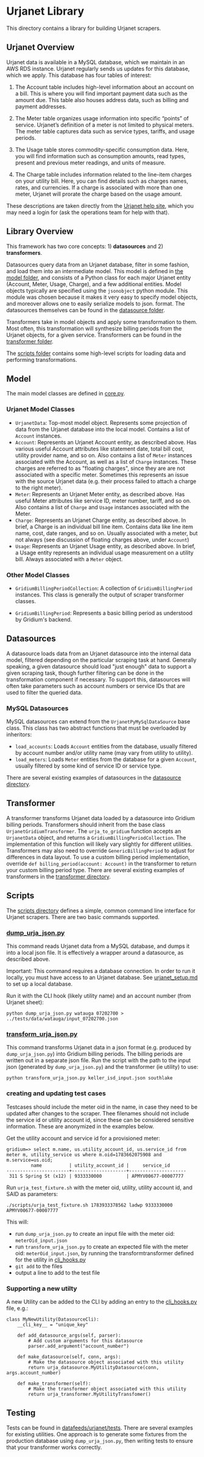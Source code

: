 # Urjanet Library

This directory contains a library for building Urjanet scrapers.

## Urjanet Overview

Urjanet data is available in a MySQL database, which we maintain in an
AWS RDS instance. Urjanet regularly sends us updates for this database,
which we apply. This database has four tables of interest:

1) The Account table includes high-level information about an account
on a bill. This is where you will find important payment data such as
the amount due. This table also houses address data, such as billing
and payment addresses.

2) The Meter table organizes usage information into specific “points” of
service. Urjanet’s definition of a meter is not limited to physical
meters. The meter table captures data such as service types, tariffs,
and usage periods.

3) The Usage table stores commodity-specific consumption data. Here,
you will find information such as consumption amounts, read types,
present and previous meter readings, and units of measure.

4) The Charge table includes information related to the line-item charges
on your utility bill. Here, you can find details such as charges names,
rates, and currencies. If a charge is associated with more than one meter,
Urjanet will prorate the charge based on the usage amount.

These descriptions are taken directly from the
[Urjanet help site](https://urjanet.zendesk.com/hc/en-us/articles/360011538891-3-The-Urjanet-Data-Model),
which you may need a login for (ask the operations team for help with that).

## Library Overview

This framework has two core concepts: 1) **datasources** and 2) **transformers**.

Datasources query data from an Urjanet database, filter in some fashion,
and load them into an intermediate model. This model is defined in
[the model folder](../datafeeds/urjanet/model), and consists of a Python class for each
major Urjanet entity (Account, Meter, Usage, Charge), and a few
additional entities. Model objects typically are specified using
the `jsonobject` python module. This module was chosen because it makes it very easy to
specify model objects, and moreover allows one to easily serialize models to json.
format. The datasources themselves can be found in the
[datasource folder](../datafeeds/urjanet/datasource).

Transformers take in model objects and apply some transformation to them.
Most often, this transformation will synthesize billing periods from
the Urjanet objects, for a given service. Transformers can be found in
the [transformer folder](../datafeeds/urjanet/transformer).

The [scripts folder](../datafeeds/urjanet/scripts) contains some high-level scripts for loading
data and performing transformations.

## Model

The main model classes are defined in [core.py](../datafeeds/urjanet/model/core.py).

### Urjanet Model Classes
- `UrjanetData`: Top-most model object. Represents some projection of data from the
Urjanet database into the local model. Contains a list of `Account` instances.
- `Account`: Represents an Urjanet Account entity, as described above. Has
various useful Account attributes like statement date, total bill cost,
utility provider name, and so on. Also contains a list of `Meter` instances
associated with the Account, as well as a list of `Charge` instances. These
charges are referred to as "floating charges", since they are are not
associated with a specific meter. Sometimes this represents an issue with the
source Urjanet data (e.g. their process failed to attach a charge to the
right meter).
- `Meter`: Represents an Urjanet Meter entity, as described above. Has
useful Meter attributes like service ID, meter number, tariff, and so on.
Also contains a list of `Charge` and `Usage` instances associated with
the Meter.
- `Charge`: Represents an Urjanet Charge entity, as described above. In brief,
a Charge is an individual bill line item. Contains data like line item name, cost,
date ranges, and so on. Usually associated with a meter, but not always (see
discussion of floating charges above, under `Account`)
- `Usage`: Represents an Urjanet Usage entity, as described above. In brief,
a Usage entity represents an individual usage measurement on a utility bill.
Always associated with a `Meter` object.

### Other Model Classes
- `GridiumBillingPeriodCollection`: A collection of `GridiumBillingPeriod`
instances. This class is generally the output of scraper transformer classes.

- `GridiumBillingPeriod`: Represents a basic billing period as understood by
Gridium's backend.

## Datasources

A datasource loads data from an Urjanet datasource into the internal data model,
filtered depending on the particular scraping task at hand. Generally speaking,
a given datasource should load "just enough" data to support a given scraping
task, though further filtering can be done in the transformation component
if necessary. To support this, datasources will often take parameters such
as account numbers or service IDs that are used to filter the queried data.

### MySQL Datasources

MySQL datasources can extend from the `UrjanetPyMySqlDataSource` base class.
This class has two abstract functions that must be overloaded by inheritors:
- `load_accounts`: Loads `Account` entities from the database, usually filtered by
account number and/or utility name (may vary from utility to utility).
- `load_meters`: Loads `Meter` entities from the database for a given `Account`,
usually filtered by some kind of service ID or service type.

There are several existing examples of datasources in the
[datasource directory](../datafeeds/urjanet/datasource).

## Transformer

A transformer transforms Urjanet data loaded by a datasource into Gridium billing
periods. Transformers should inherit from the base class `UrjanetGridiumTransformer`.
The `urja_to_gridium` function accepts an `UrjanetData`
object, and returns a `GridiumBillingPeriodCollection`. The implementation of this
function will likely vary slightly for different utilities. Transformers may also need to
override `GenericBillingPeriod` to adjust for differences in data layout. To use a custom
billing period implementation, override `def billing_period(account: Account)` in the
transformer to return your custom billing period type. There are several existing
examples of transformers in the [transformer directory](../datafeeds/urjanet/transformer).

## Scripts
The [scripts directory](../datafeeds/urjanet/scripts) defines a simple, common command line interface for
Urjanet scrapers. There are two basic commands supported.

### [dump_urja_json.py](../datafeeds/urjanet/scripts/dump_urja_json.py)
This command reads Urjanet data from a MySQL database, and dumps it into a local
json file. It is effectively a wrapper around a datasource, as described above.

Important: This command requires a database connection. In order to run it locally, you
must have access to an Urjanet database. See [urjanet_setup.md](urjanet_setup.md) to set up
a local database.

Run it with the CLI hook (likely utility name) and an account number (from Urjanet sheet):

    python dump_urja_json.py watauga 07202700 > ../tests/data/watauga/input_07202700.json

### [transform_urja_json.py](../datafeeds/urjanet/scripts/transform_urja_json.py)
This command transforms Urjanet data in a json format (e.g. produced by `dump_urja_json.py`)
into Gridium billing periods. The billing periods are written out in a separate json file.
Run the script with the path to the input json (generated by `dump_urja_json.py`) and the
transformer (ie utility) to use:

    python transform_urja_json.py keller_isd_input.json southlake

### creating and updating test cases

Testcases should include the meter oid in the name, in case they need to be updated after changes to the scraper. Thee filenames should not include the service id or utility account id, since these can be considered sensitive information. These are anonymized in the examples below.

Get the utility account and service id for a provisioned meter:

```
gridium=> select m.name, us.utility_account_id, us.service_id from meter m, utility_service us where m.oid=1783662075908 and m.service=us.oid;
         name          | utility_account_id |     service_id
-----------------------+--------------------+---------------------
 311 S Spring St (x12) | 9333330000         | APMYV00677-00007777
```

Run `urja_test_fixture.sh` with the meter oid, utility, utility account id, and SAID as parameters:

    ./scripts/urja_test_fixture.sh 1783933378562 ladwp 9333330000 APMYV00677-00007777

This will:
  - run `dump_urja_json.py` to create an input file with the meter oid: `meterOid_input.json`
  - run `transform_urja_json.py` to create an expected file with the meter oid: `meterOid_input.json`, by running the transformtransformer defined for the utility in [cli_hooks.py](../datafeeds/urjanet/scripts/cli_hooks.py)
  - `git add` to the files
  - output a line to add to the test file

### Supporting a new utilty
A new Utility can be added to the CLI by adding an entry to the
[cli_hooks.py](../datafeeds/urjanet/scripts/cli_hooks.py)
file, e.g.:

```
class MyNewUtility(DatasourceCli):
    __cli_key__ = "unique_key"

    def add_datasource_args(self, parser):
        # Add custom arguments for this datasource
        parser.add_argument("account_number")

    def make_datasource(self, conn, args):
        # Make the datasource object associated with this utility
        return urja_datasource.MyUtilityDatasource(conn, args.account_number)

    def make_transformer(self):
        # Make the transformer object associated with this utility
        return urja_transformer.MyUtilityTransfomer()

```

## Testing

Tests can be found in [datafeeds/urjanet/tests](../datafeeds/urjanet/tests/).
There are several examples for existing utilities.
One approach is to generate some fixtures from the production database using `dump_urja_json.py`, then
writing tests to ensure that your transformer works correctly.
